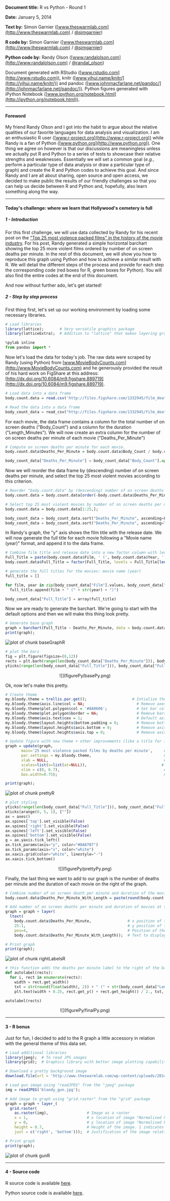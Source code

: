 **Document title:** R vs Python - Round 1

**Date:** January 5, 2014

**Text by:** Simon Garnier ([www.theswarmlab.com](http://www.theswarmlab.com)
/ [\@sjmgarnier](http://twitter.com/sjmgarnier))

**R code by:** Simon Garnier
([www.theswarmlab.com](http://www.theswarmlab.com) /
[\@sjmgarnier](http://twitter.com/sjmgarnier))

**Python code by:** Randy Olson
([www.randalolson.com](http://www.randalolson.com) /
[\@randal_olson](http://twitter.com/randal_olson))

Document generated with RStudio ([www.rstudio.com](http://www.rstudio.com)),
knitr ([www.yihui.name/knitr/](http://yihui.name/knitr/)) and pandoc
([www.johnmacfarlane.net/pandoc/](http://johnmacfarlane.net/pandoc/)). Python figures generated with iPython Notebook ([www.ipython.org/notebook.html](http://ipython.org/notebook.html)).

___

#### Foreword ####

My friend Randy Olson and I got into the habit to argue about the relative 
qualities of our favorite languages for data analysis and visualization. I am
an enthusiastic R user ([www.r-project.org](http://www.r-project.org)) while 
Randy is a fan of Python ([www.python.org](http://www.python.org)). One thing
we agree on however is that our discussions are meaningless unless we
actually put R and Python to a series of tests to showcase their relative
strengths and weaknesses. Essentially we will set a common goal (*e.g.*,
perform a particular type of data analysis or draw a particular type of
graph) and create the R and Python codes to achieve this goal. And since
Randy and I are all about sharing, open source and open access, we decided to
make public the results of our friendly challenges so that you can help us
decide between R and Python and, hopefully, also learn something along the
way.

___

#### Today's challenge: where we learn that Hollywood's cemetery is full ####

##### 1 - Introduction #####

For this first challenge, we will use data collected by Randy for his recent
post on the ["Top 25 most violence packed films" in the history of the movie
industry](www.randalolson.com/2013/12/31/most-violence-packed-films/). For
his post, Randy generated a simple horizontal barchart showing the top 25
more violent films ordered by number of on screen deaths per minute. In the
rest of this document, we will show you how to reproduce this graph using
Python and how to achieve a similar result with R. We will detail the
different steps of the process and provide for each step the corresponding
code (red boxes for R, green boxes for Python). You will also find the entire
codes at the end of this document.

And now without further ado, let's get started!

##### 2 - Step by step process #####

First thing first, let's set up our working environment by loading some
necessary libraries.



```r
# Load libraries
library(lattice);       # Very versatile graphics package
library(latticeExtra);  # Addition to "lattice" that makes layering graphs a breathe, and I'm a lazy person, so why not
```

```python
%pylab inline
from pandas import *
```


Now let's load the data for today's job. The raw data were scraped by Randy 
(using Python) from [www.MovieBodyCounts.com](http://www.MovieBodyCounts.com)
and he generously provided the result of his hard work on FigShare at this
address: 
[http://dx.doi.org/10.6084/m9.figshare.889719](http://dx.doi.org/10.6084/m9.figshare.889719).



```r
# Load data into a data frame
body.count.data = read.csv('http://files.figshare.com/1332945/film_death_counts.csv');
```

```python
# Read the data into a data frame
body_count_data = read_csv("http://files.figshare.com/1332945/film_death_counts.csv")
```


For each movie, the data frame contains a column for the total number of on
screen deaths ("Body_Count") and a column for the duration
("Length_Minutes"). We will now create an extra column for the number of on
screen deaths per minute of each movie ("Deaths_Per_Minute")



```r
# Compute on screen deaths per minute for each movie. 
body.count.data$Deaths_Per_Minute = body.count.data$Body_Count / body.count.data$Length_Minutes;
```

```python
body_count_data["Deaths_Per_Minute"] = body_count_data["Body_Count"].apply(float).values / body_count_data["Length_Minutes"].values
```


Now we will reorder the data frame by (descending) number of on screen deaths
per minute, and select the top 25 most violent movies according to this criterion.



```r
# Reorder "body.count.data" by (descending) number of on screen deaths per minute
body.count.data = body.count.data[order(-body.count.data$Deaths_Per_Minute), ];

# Select top 25 most violent movies by number of on screen deaths per minute
body.count.data = body.count.data[1:25,];
```

```python
body_count_data = body_count_data.sort("Deaths_Per_Minute", ascending=False)[:25]
body_count_data = body_count_data.sort("Deaths_Per_Minute", ascending=True)
```


In Randy's graph, the "y" axis shows the film title with the release date. We
will now generate the full title for each movie following a "Movie name
(year)" format, and append it to the data frame.



```r
# Combine film title and release date into a new factor column with levels ordered by ascending violence
Full_Title = paste(body.count.data$Film, ' (', body.count.data$Year, ')', sep='');
body.count.data$Full_Title = factor(Full_Title, levels = Full_Title[length(Full_Title):1], ordered = TRUE);
```

```python
# generate the full titles for the movies: movie name (year)
full_title = []

for film, year in zip(body_count_data["Film"].values, body_count_data["Year"].values):
  full_title.append(film + " (" + str(year) + ")")

body_count_data["Full_Title"] = array(full_title)
```


Now we are ready to generate the barchart. We're going to start with the
default options and then we will make this thing look pretty.



```r
# Generate base graph
graph = barchart(Full_Title ~ Deaths_Per_Minute, data = body.count.data);
print(graph);
```

<img src="figure/baseGraphR.png" title="plot of chunk baseGraphR" alt="plot of chunk baseGraphR" style="display: block; margin: auto;" />

```python
# plot the bars
fig = plt.figure(figsize=(8,12))
rects = plt.barh(range(len(body_count_data["Deaths_Per_Minute"])), body_count_data["Deaths_Per_Minute"], height=0.8, align="center", color="#8A0707", edgecolor="none")
yticks(range(len(body_count_data["Full_Title"])), body_count_data["Full_Title"].values, fontsize=14)
```


<center> ![](figurePy/basePy.png) </center>

Ok, now let's make this pretty. 



```r
# Create theme
my.bloody.theme = trellis.par.get();                    # Intialize theme with default value
my.bloody.theme$axis.line$col = NA;                       # Remove axes 
my.bloody.theme$plot.polygon$col = '#8A0606';             # Set bar colors to a nice bloody red
my.bloody.theme$plot.polygon$border = NA;                 # Remove bars' outline
my.bloody.theme$axis.text$cex = 1;                        # Default axis text size is a bit small. Make it bigger
my.bloody.theme$layout.heights$bottom.padding = 0;        # Remove bottom padding
my.bloody.theme$layout.heights$axis.bottom = 0;           # Remove axis padding at the bottom of the graph
my.bloody.theme$layout.heights$axis.top = 0;              # Remove axis padding at the top of the graph

# Update figure with new theme + other improvements (like a title for instance)
graph = update(graph, 
       main='25 most violence packed films by deaths per minute',     # Title of the barchart
       par.settings = my.bloody.theme,                                # Use custom theme
       xlab = NULL,                                                   # Remove label of x axis
       scales=list(x=list(at=NULL)),                                 # Remove rest of x axis
       xlim = c(0, 6.7),                                              # Set graph limits along x axis to accomodate the additional text (requires some trial and error)
       box.width=0.75);                                               # Default bar width is a bit small. Make it bigger)

print(graph);
```

<img src="figure/prettyR.png" title="plot of chunk prettyR" alt="plot of chunk prettyR" style="display: block; margin: auto;" />

```python
# plot styling
yticks(range(len(body_count_data["Full_Title"])), body_count_data["Full_Title"].values, fontsize=14)
xticks(arange(0, 5, 1), [""])
ax = axes()
ax.spines['top'].set_visible(False)
ax.spines['right'].set_visible(False)
ax.spines['left'].set_visible(False)
ax.spines['bottom'].set_visible(False)
g = ax.yaxis.tick_left()
ax.tick_params(axis="y", color="#8A0707")
ax.tick_params(axis="x", color="white")
ax.xaxis.grid(color="white", linestyle="-")
ax.xaxis.tick_bottom()
```


<center> ![](figurePy/prettyPy.png) </center>

Finally, the last thing we want to add to our graph is the number of deaths
per minute and the duration of each movie on the right of the graph.



```r
# Combine number of on screen death per minute and duration of the movies into a new character string column
body.count.data$Deaths_Per_Minute_With_Length = paste(round(body.count.data$Deaths_Per_Minute, digits=2), ' (', body.count.data$Length_Minutes, ' mins)', sep='');

# Add number of on screen deaths per minute and duration of movies at the end of each bar 
graph = graph + layer(
  ltext(
    body.count.data$Deaths_Per_Minute,                # x position of the text
    25:1,                                             # y position of the text
    pos=4,                                            # Position of the text relative to the x and y position (4 = to the right)
    body.count.data$Deaths_Per_Minute_With_Length));  # Text to display                                     

# Print graph
print(graph);
```

<img src="figure/rightLabelsR.png" title="plot of chunk rightLabelsR" alt="plot of chunk rightLabelsR" style="display: block; margin: auto;" />

```python
# this function adds the deaths per minute label to the right of the bars
def autolabel(rects):
  for i, rect in enumerate(rects):
    width = rect.get_width()
    txt = str(round(float(width), 2)) + " (" + str(body_count_data["Length_Minutes"].values[i]) + " mins)"
    plt.text(width + 0.25, rect.get_y() + rect.get_height() / 2., txt, ha="left", va="center", fontsize=14)

autolabel(rects)
```


<center> ![](figurePy/finalPy.png) </center>

___

#### 3 - R bonus ####

Just for fun, I decided to add to the R graph a little accessory in relation
with the general theme of this data set.


```r
# Load additional libraries
library(jpeg);  # To read JPG images
library(grid);  # Graphics library with better image plotting capabilities

# Download a pretty background image
download.file(url = 'http://www.theswarmlab.com/wp-content/uploads/2014/01/bloody_gun.jpg', destfile = 'bloody_gun.jpg', quiet = TRUE);

# Load gun image using "readJPEG" from the "jpeg" package
img = readJPEG('bloody_gun.jpg');

# Add image to graph using "grid.raster" from the "grid" package
graph = graph + layer_(
  grid.raster(
    as.raster(img),                 # Image as a raster
    x = 1,                          # x location of image "Normalised Parent Coordinates"
    y = 0,                          # y location of image "Normalised Parent Coordinates"
    height = 0.7,                   # Height of the image. 1 indicates that the image height is equal to the graph height
    just = c('right', 'bottom')));  # Justification of the image relative to its x and y locations

# Print graph
print(graph);
```

<img src="figure/gunR.png" title="plot of chunk gunR" alt="plot of chunk gunR" style="display: block; margin: auto;" />


___

#### 4 - Source code ####

R source code is available [here](code/code.R.zip).

Python source code is available [here](code/code.py.zip).
